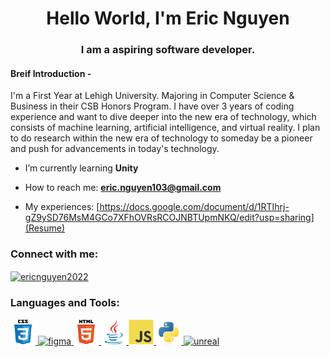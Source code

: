 
<h1 align="center">Hello World, I'm Eric Nguyen</h1>
<h3 align="center">I am a aspiring software developer.</h3>

#### Breif Introduction -
  I'm a First Year at Lehigh University. Majoring in Computer Science & Business in their CSB Honors Program. I have over 3 years of coding experience and want to dive deeper into the new era of technology, which consists of machine learning, artificial intelligence, and virtual reality. I plan to do research within the new era of technology to someday be a pioneer and push for advancements in today's technology.
 
 

-  I’m currently learning **Unity**

-  How to reach me: **eric.nguyen103@gmail.com**

-  My experiences: [https://docs.google.com/document/d/1RTIhrj-gZ9ySD76MsM4GCo7XFhOVRsRCOJNBTUpmNKQ/edit?usp=sharing](Resume)

<h3 align="left">Connect with me:</h3>
<p align="left">
<a href="https://linkedin.com/in/ericnguyen2022" target="blank"><img align="center" src="https://raw.githubusercontent.com/rahuldkjain/github-profile-readme-generator/master/src/images/icons/Social/linked-in-alt.svg" alt="ericnguyen2022" height="30" width="40" /></a>
</p>

<h3 align="left">Languages and Tools:</h3>
<p align="left"> <a href="https://www.w3schools.com/css/" target="_blank" rel="noreferrer"> <img src="https://raw.githubusercontent.com/devicons/devicon/master/icons/css3/css3-original-wordmark.svg" alt="css3" width="40" height="40"/> </a> <a href="https://www.figma.com/" target="_blank" rel="noreferrer"> <img src="https://www.vectorlogo.zone/logos/figma/figma-icon.svg" alt="figma" width="40" height="40"/> </a> <a href="https://www.w3.org/html/" target="_blank" rel="noreferrer"> <img src="https://raw.githubusercontent.com/devicons/devicon/master/icons/html5/html5-original-wordmark.svg" alt="html5" width="40" height="40"/> </a> <a href="https://www.java.com" target="_blank" rel="noreferrer"> <img src="https://raw.githubusercontent.com/devicons/devicon/master/icons/java/java-original.svg" alt="java" width="40" height="40"/> </a> <a href="https://developer.mozilla.org/en-US/docs/Web/JavaScript" target="_blank" rel="noreferrer"> <img src="https://raw.githubusercontent.com/devicons/devicon/master/icons/javascript/javascript-original.svg" alt="javascript" width="40" height="40"/> </a> <a href="https://www.python.org" target="_blank" rel="noreferrer"> <img src="https://raw.githubusercontent.com/devicons/devicon/master/icons/python/python-original.svg" alt="python" width="40" height="40"/> </a> <a href="https://unrealengine.com/" target="_blank" rel="noreferrer"> <img src="https://raw.githubusercontent.com/kenangundogan/fontisto/036b7eca71aab1bef8e6a0518f7329f13ed62f6b/icons/svg/brand/unreal-engine.svg" alt="unreal" width="40" height="40"/> </a> </p>
